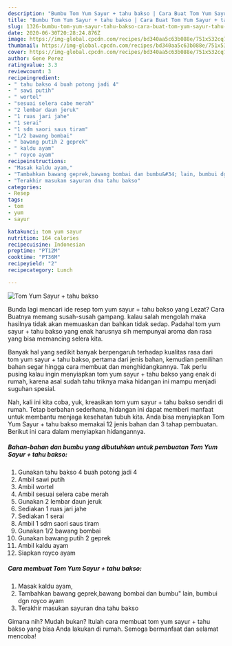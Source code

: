 ```yaml
---
description: "Bumbu Tom Yum Sayur + tahu bakso | Cara Buat Tom Yum Sayur + tahu bakso Yang Lezat"
title: "Bumbu Tom Yum Sayur + tahu bakso | Cara Buat Tom Yum Sayur + tahu bakso Yang Lezat"
slug: 1326-bumbu-tom-yum-sayur-tahu-bakso-cara-buat-tom-yum-sayur-tahu-bakso-yang-lezat
date: 2020-06-30T20:28:24.876Z
image: https://img-global.cpcdn.com/recipes/bd340aa5c63b088e/751x532cq70/tom-yum-sayur-tahu-bakso-foto-resep-utama.jpg
thumbnail: https://img-global.cpcdn.com/recipes/bd340aa5c63b088e/751x532cq70/tom-yum-sayur-tahu-bakso-foto-resep-utama.jpg
cover: https://img-global.cpcdn.com/recipes/bd340aa5c63b088e/751x532cq70/tom-yum-sayur-tahu-bakso-foto-resep-utama.jpg
author: Gene Perez
ratingvalue: 3.3
reviewcount: 3
recipeingredient:
- " tahu bakso 4 buah potong jadi 4"
- " sawi putih"
- " wortel"
- "sesuai selera cabe merah"
- "2 lembar daun jeruk"
- "1 ruas jari jahe"
- "1 serai"
- "1 sdm saori saus tiram"
- "1/2 bawang bombai"
- " bawang putih 2 geprek"
- " kaldu ayam"
- " royco ayam"
recipeinstructions:
- "Masak kaldu ayam,"
- "Tambahkan bawang geprek,bawang bombai dan bumbu&#34; lain, bumbui dgn royco ayam"
- "Terakhir masukan sayuran dna tahu bakso"
categories:
- Resep
tags:
- tom
- yum
- sayur

katakunci: tom yum sayur 
nutrition: 164 calories
recipecuisine: Indonesian
preptime: "PT12M"
cooktime: "PT36M"
recipeyield: "2"
recipecategory: Lunch

---
```



![Tom Yum Sayur + tahu bakso](https://img-global.cpcdn.com/recipes/bd340aa5c63b088e/751x532cq70/tom-yum-sayur-tahu-bakso-foto-resep-utama.jpg)

Bunda lagi mencari ide resep tom yum sayur + tahu bakso yang Lezat? Cara Buatnya memang susah-susah gampang. kalau salah mengolah maka hasilnya tidak akan memuaskan dan bahkan tidak sedap. Padahal tom yum sayur + tahu bakso yang enak harusnya sih mempunyai aroma dan rasa yang bisa memancing selera kita.



Banyak hal yang sedikit banyak berpengaruh terhadap kualitas rasa dari tom yum sayur + tahu bakso, pertama dari jenis bahan, kemudian pemilihan bahan segar hingga cara membuat dan menghidangkannya. Tak perlu pusing kalau ingin menyiapkan tom yum sayur + tahu bakso yang enak di rumah, karena asal sudah tahu triknya maka hidangan ini mampu menjadi suguhan spesial.


Nah, kali ini kita coba, yuk, kreasikan tom yum sayur + tahu bakso sendiri di rumah. Tetap berbahan sederhana, hidangan ini dapat memberi manfaat untuk membantu menjaga kesehatan tubuh kita. Anda bisa menyiapkan Tom Yum Sayur + tahu bakso memakai 12 jenis bahan dan 3 tahap pembuatan. Berikut ini cara dalam menyiapkan hidangannya.

<!--inarticleads1-->

##### Bahan-bahan dan bumbu yang dibutuhkan untuk pembuatan Tom Yum Sayur + tahu bakso:

1. Gunakan  tahu bakso 4 buah potong jadi 4
1. Ambil  sawi putih
1. Ambil  wortel
1. Ambil sesuai selera cabe merah
1. Gunakan 2 lembar daun jeruk
1. Sediakan 1 ruas jari jahe
1. Sediakan 1 serai
1. Ambil 1 sdm saori saus tiram
1. Gunakan 1/2 bawang bombai
1. Gunakan  bawang putih 2 geprek
1. Ambil  kaldu ayam
1. Siapkan  royco ayam




<!--inarticleads2-->

##### Cara membuat Tom Yum Sayur + tahu bakso:

1. Masak kaldu ayam,
1. Tambahkan bawang geprek,bawang bombai dan bumbu&#34; lain, bumbui dgn royco ayam
1. Terakhir masukan sayuran dna tahu bakso




Gimana nih? Mudah bukan? Itulah cara membuat tom yum sayur + tahu bakso yang bisa Anda lakukan di rumah. Semoga bermanfaat dan selamat mencoba!
